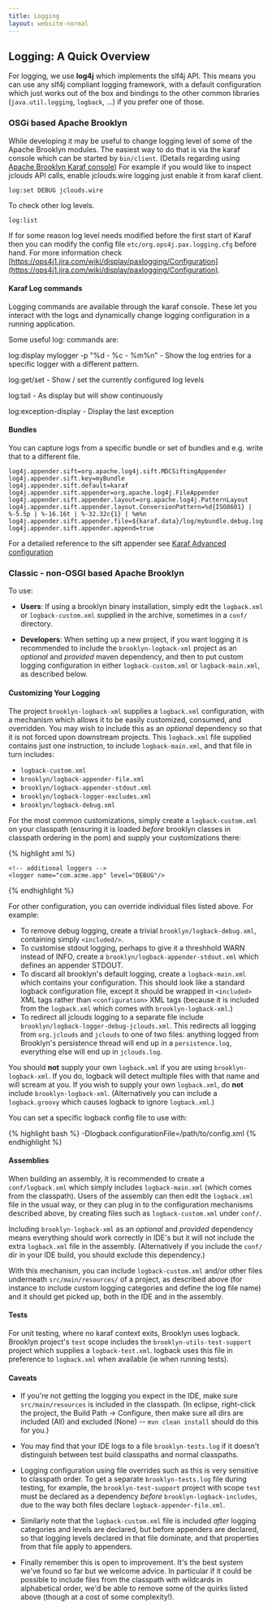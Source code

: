 ```yaml
---
title: Logging
layout: website-normal
---
```


## Logging: A Quick Overview

For logging, we use **log4j** which implements the slf4j API.
This means you can use any slf4j compliant logging framework,
with a default configuration which just works out of the box
and bindings to the other common libraries (``java.util.logging``, ``logback``, ...)
if you prefer one of those.


### OSGi based Apache Brooklyn

While developing it may be useful to change logging level of some of the Apache Brooklyn modules.
The easiest way to do that is via the karaf console which can be started by `bin/client`.
(Details regarding using [Apache Brooklyn Karaf console](../../blueprints/java/bundle-dependencies.html#karaf-console))
For example if you would like to inspect jclouds API calls, enable jclouds.wire logging just enable it from karaf client.

    log:set DEBUG jclouds.wire

To check other log levels.

    log:list

If for some reason log level needs modified before the first start of Karaf
then you can modify the config file `etc/org.ops4j.pax.logging.cfg` before hand.
For more information check
[https://ops4j1.jira.com/wiki/display/paxlogging/Configuration](https://ops4j1.jira.com/wiki/display/paxlogging/Configuration).

#### Karaf Log commands

Logging commands are available through the karaf console.  These let you interact with the logs and dynamically change
logging configuration in a running application.

Some useful log: commands are:

log:display mylogger -p "%d - %c - %m%n"    - Show the log entries for a specific logger with a different pattern.

log:get/set                                 - Show / set the currently configured log levels

log:tail                                    - As display but will show continuously

log:exception-display                       - Display the last exception
 
#### Bundles

You can capture logs from a specific bundle or set of bundles and e.g. write that to a different file.

    log4j.appender.sift=org.apache.log4j.sift.MDCSiftingAppender
    log4j.appender.sift.key=myBundle
    log4j.appender.sift.default=karaf
    log4j.appender.sift.appender=org.apache.log4j.FileAppender
    log4j.appender.sift.appender.layout=org.apache.log4j.PatternLayout
    log4j.appender.sift.appender.layout.ConversionPattern=%d{ISO8601} | %-5.5p | %-16.16t | %-32.32c{1} | %m%n
    log4j.appender.sift.appender.file=${karaf.data}/log/mybundle.debug.log
    log4j.appender.sift.appender.append=true

For a detailed reference to the sift appender see [Karaf Advanced configuration](https://karaf.apache.org/manual/latest/#_advanced_configuration)

### Classic - non-OSGI based Apache Brooklyn

To use:

* **Users**:
If using a brooklyn binary installation, simply edit the ``logback.xml``
or ``logback-custom.xml`` supplied in the archive, sometimes in a ``conf/``
directory.

* **Developers**:
When setting up a new project, if you want logging it is recommended to include 
the ``brooklyn-logback-xml`` project as an *optional* and *provided* maven dependency, 
and then to put custom logging configuration in either ``logback-custom.xml`` or ``logback-main.xml``, 
as described below.


#### Customizing Your Logging

The project ``brooklyn-logback-xml`` supplies a ``logback.xml`` configuration,
with a mechanism which allows it to be easily customized, consumed, and overridden.
You may wish to include this as an *optional* dependency so that it is not forced
upon downstream projects.  This ``logback.xml`` file supplied contains just one instruction,
to include ``logback-main.xml``, and that file in turn includes:

* ``logback-custom.xml``
* ``brooklyn/logback-appender-file.xml``
* ``brooklyn/logback-appender-stdout.xml``
* ``brooklyn/logback-logger-excludes.xml``
* ``brooklyn/logback-debug.xml``
   
For the most common customizations, simply create a ``logback-custom.xml`` on your classpath
(ensuring it is loaded *before* brooklyn classes in classpath ordering in the pom)
and supply your customizations there:  

{% highlight xml %}
<included>
    <!-- filename to log to -->           
    <property name="logging.basename" scope="context" value="acme-app" />
    
    <!-- additional loggers -->
    <logger name="com.acme.app" level="DEBUG"/>
</included>
{% endhighlight %}

For other configuration, you can override individual files listed above.
For example:

* To remove debug logging, create a trivial ``brooklyn/logback-debug.xml``, 
  containing simply ``<included/>``.
* To customise stdout logging, perhaps to give it a threshhold WARN instead of INFO,
  create a ``brooklyn/logback-appender-stdout.xml`` which defines an appender STDOUT.
* To discard all brooklyn's default logging, create a ``logback-main.xml`` which 
  contains your configuration. This should look like a standard logback
  configuration file, except it should be wrapped in ``<included>`` XML tags rather
  than ``<configuration>`` XML tags (because it is included from the ``logback.xml``
  which comes with ``brooklyn-logback-xml``.)
* To redirect all jclouds logging to a separate file include ``brooklyn/logback-logger-debug-jclouds.xml``.
  This redirects all logging from ``org.jclouds`` and ``jclouds`` to one of two files: anything
  logged from Brooklyn's persistence thread will end up in a `persistence.log`, everything else
  will end up in ``jclouds.log``.

You should **not** supply your own ``logback.xml`` if you are using ``brooklyn-logback-xml``.
If you do, logback will detect multiple files with that name and will scream at you.
If you wish to supply your own ``logback.xml``, do **not** include ``brooklyn-logback-xml``.
(Alternatively you can include a ``logback.groovy`` which causes logback to ignore ``logback.xml``.)

You can set a specific logback config file to use with:

{% highlight bash %}
-Dlogback.configurationFile=/path/to/config.xml
{% endhighlight %}


#### Assemblies

When building an assembly, it is recommended to create a ``conf/logback.xml`` which 
simply includes ``logback-main.xml`` (which comes from the classpath).  Users of the assembly
can then edit the ``logback.xml`` file in the usual way, or they can plug in to the configuration 
mechanisms described above, by creating files such as ``logback-custom.xml`` under ``conf/``.

Including ``brooklyn-logback-xml`` as an *optional* and *provided* dependency means everything
should work correctly in IDE's but it will not include the extra ``logback.xml`` file in the assembly.
(Alternatively if you include the ``conf/`` dir in your IDE build, you should exclude this dependency.)

With this mechanism, you can include ``logback-custom.xml`` and/or other files underneath 
``src/main/resources/`` of a project, as described above (for instance to include custom
logging categories and define the log file name) and it should get picked up, 
both in the IDE and in the assembly.   

#### Tests

For unit testing, where no karaf context exits, Brooklyn uses logback.  Brooklyn project's ``test`` scope includes the ``brooklyn-utils-test-support`` project
which supplies a ``logback-test.xml``. logback uses this file in preference to ``logback.xml``
when available (ie when running tests). 

#### Caveats

* If you're not getting the logging you expect in the IDE, make sure 
  ``src/main/resources`` is included in the classpath.
  (In eclipse, right-click the project, the Build Path -> Configure,
  then make sure all dirs are included (All) and excluded (None) -- 
  ``mvn clean install`` should do this for you.)

* You may find that your IDE logs to a file ``brooklyn-tests.log`` 
  if it doesn't distinguish between test build classpaths and normal classpaths.

* Logging configuration using file overrides such as this is very sensitive to
  classpath order. To get a separate `brooklyn-tests.log` file during testing,
  for example, the `brooklyn-test-support` project with scope `test` must be
  declared as a dependency *before* `brooklyn-logback-includes`, due to the way
  both files declare `logback-appender-file.xml`.
  
* Similarly note that the `logback-custom.xml` file is included *after* 
  logging categories and levels are declared, but before appenders are declared,
  so that logging levels declared in that file dominate, and that 
  properties from that file apply to appenders.

* Finally remember this is open to improvement. It's the best system we've found
  so far but we welcome advice. In particular if it could be possible to include
  files from the classpath with wildcards in alphabetical order, we'd be able
  to remove some of the quirks listed above (though at a cost of some complexity!).
